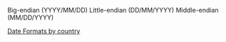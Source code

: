 Big-endian (YYYY/MM/DD)
Little-endian (DD/MM/YYYY)
Middle-endian (MM/DD/YYYY)

[Date Formats by country](https://en.wikipedia.org/wiki/Date_format_by_country)
